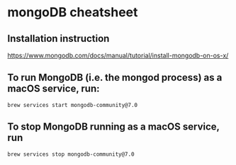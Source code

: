 # mongoDB cheatsheet

## Installation instruction
https://www.mongodb.com/docs/manual/tutorial/install-mongodb-on-os-x/

## To run MongoDB (i.e. the mongod process) as a macOS service, run:
```
brew services start mongodb-community@7.0
```

## To stop MongoDB running as a macOS service, run
```
brew services stop mongodb-community@7.0
```
